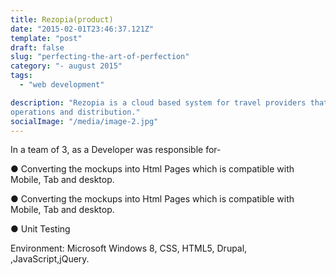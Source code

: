 ```yaml
---
title: Rezopia(product)
date: "2015-02-01T23:46:37.121Z"
template: "post"
draft: false
slug: "perfecting-the-art-of-perfection"
category: "- august 2015"
tags:
  - "web development"

description: "Rezopia is a cloud based system for travel providers that allows for end-to-end management of travel reservations, contracts,
operations and distribution."
socialImage: "/media/image-2.jpg"
---
```


In a team of 3, as a Developer was responsible for-

● Converting the mockups into Html Pages which is compatible with Mobile, Tab and desktop.

● Converting the mockups into Html Pages which is compatible with Mobile, Tab and desktop.

● Unit Testing

Environment: Microsoft Windows 8, CSS, HTML5, Drupal, ,JavaScript,jQuery.
